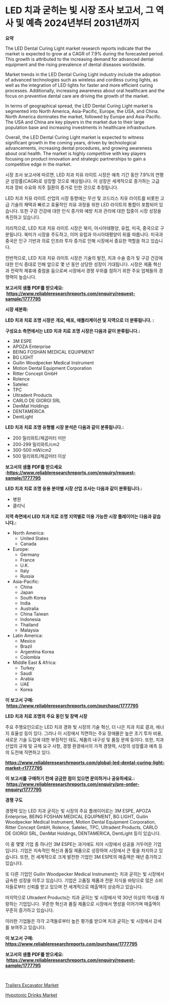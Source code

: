 <p><h1>LED 치과 굳히는 빛 시장 조사 보고서, 그 역사 및 예측 2024년부터 2031년까지</h1></p><p><strong>요약</strong></p>
<p><p>The LED Dental Curing Light market research reports indicate that the market is expected to grow at a CAGR of 7.9% during the forecasted period. This growth is attributed to the increasing demand for advanced dental equipment and the rising prevalence of dental diseases worldwide.</p><p>Market trends in the LED Dental Curing Light industry include the adoption of advanced technologies such as wireless and cordless curing lights, as well as the integration of LED lights for faster and more efficient curing processes. Additionally, increasing awareness about oral healthcare and the focus on preventive dental care are driving the growth of the market.</p><p>In terms of geographical spread, the LED Dental Curing Light market is segmented into North America, Asia-Pacific, Europe, the USA, and China. North America dominates the market, followed by Europe and Asia-Pacific. The USA and China are key players in the market due to their large population base and increasing investments in healthcare infrastructure.</p><p>Overall, the LED Dental Curing Light market is expected to witness significant growth in the coming years, driven by technological advancements, increasing dental procedures, and growing awareness about oral health. The market is highly competitive with key players focusing on product innovation and strategic partnerships to gain a competitive edge in the market.</p><p>시장 조사 보고서에 따르면, LED 치과 치유 라이트 시장은 예측 기간 동안 7.9%의 연평균 성장률(CAGR)로 성장할 것으로 예상됩니다. 이 성장은 세계적으로 증가하는 고급 치과 장비 수요와 치주 질환의 증가로 인한 것으로 추정됩니다.</p><p>LED 치과 치유 라이트 산업의 시장 동향에는 무선 및 코드리스 치유 라이트를 비롯한 고급 기술의 채택과 빠르고 효율적인 치유 과정을 위한 LED 라이트의 통합이 포함되어 있습니다. 또한 구강 건강에 대한 인식 증가와 예방 치과 관리에 대한 집중이 시장 성장을 촉진하고 있습니다.</p><p>지리적으로, LED 치과 치유 라이트 시장은 북미, 아시아태평양, 유럽, 미국, 중국으로 구분됩니다. 북미가 시장을 주도하고, 이어 유럽과 아시아태평양이 뒤를 따릅니다. 미국과 중국은 인구 기반과 의료 인프라 투자 증가로 인해 시장에서 중요한 역할을 하고 있습니다.</p><p>전반적으로, LED 치과 치유 라이트 시장은 기술의 발전, 치과 수술 증가 및 구강 건강에 대한 인식 증대로 인해 앞으로 몇 년 동안 상당한 성장이 기대됩니다. 시장은 제품 혁신과 전략적 제휴에 중점을 둠으로써 시장에서 경쟁 우위를 점하기 위한 주요 업체들의 경쟁력이 높습니다.</p></p>
<p><strong>보고서의 샘플 PDF를 받으세요: &nbsp;<a href="https://www.reliableresearchreports.com/enquiry/request-sample/1777795">https://www.reliableresearchreports.com/enquiry/request-sample/1777795</a></strong></p>
<p><strong>시장 세분화:</strong></p>
<p><strong> LED 치과 치료 조명 시장은 개요, 배포, 애플리케이션 및 지역으로 더 분류됩니다. :</strong></p>
<p><strong>구성요소 측면에서는 LED 치과 치료 조명 시장은 다음과 같이 분류됩니다.:</strong></p>
<p><ul><li>3M ESPE</li><li>APOZA Enterprise</li><li>BEING FOSHAN MEDICAL EQUIPMENT</li><li>BG LIGHT</li><li>Guilin Woodpecker Medical Instrument</li><li>Motion Dental Equipment Corporation</li><li>Ritter Concept GmbH</li><li>Rolence</li><li>Satelec</li><li>TPC</li><li>Ultradent Products</li><li>CARLO DE GIORGI SRL</li><li>DenMat Holdings</li><li>DENTAMERICA</li><li>DentLight</li></ul></p>
<p><strong> LED 치과 치료 조명 유형별 시장 분석은 다음과 같이 분류됩니다.:</strong></p>
<p><ul><li>200 밀리와트/제곱미터 미만</li><li>200-299 밀리와트/cm2</li><li>300-500 mW/cm2</li><li>500 밀리와트/제곱미터 이상</li></ul></p>
<p><strong>보고서의 샘플 PDF를 받으세요 :<a href="https://www.reliableresearchreports.com/enquiry/request-sample/1777795">https://www.reliableresearchreports.com/enquiry/request-sample/1777795</a></strong></p>
<p><strong> LED 치과 치료 조명 응용 분야별 시장 산업 조사는 다음과 같이 분류됩니다.:</strong></p>
<p><ul><li>병원</li><li>클리닉</li></ul></p>
<p><strong>지역 측면에서 LED 치과 치료 조명 지역별로 이용 가능한 시장 플레이어는 다음과 같습니다.:</strong></p>
<p><ul>
    <li>
        North America:
        <ul>
            <li>United States</li>
            <li>Canada</li>
        </ul>
    </li>
    <li>
        Europe:
        <ul>
            <li>Germany</li>
            <li>France</li>
            <li>U.K.</li>
            <li>Italy</li>
            <li>Russia</li>
        </ul>
    </li>
    <li>
        Asia-Pacific:
        <ul>
            <li>China</li>
            <li>Japan</li>
            <li>South Korea</li>
            <li>India</li>
            <li>Australia</li>
            <li>China Taiwan</li>
            <li>Indonesia</li>
            <li>Thailand</li>
            <li>Malaysia</li>
        </ul>
    </li>
    <li>
        Latin America:
        <ul>
            <li>Mexico</li>
            <li>Brazil</li>
            <li>Argentina Korea</li>
            <li>Colombia</li>
        </ul>
    </li>
    <li>
        Middle East & Africa:
        <ul>
            <li>Turkey</li>
            <li>Saudi</li>
            <li>Arabia</li>
            <li>UAE</li>
            <li>Korea</li>
        </ul>
    </li>
    </ul></p>
<p><strong>이 보고서 구매: &nbsp;<a href="https://www.reliableresearchreports.com/purchase/1777795">https://www.reliableresearchreports.com/purchase/1777795</a></strong></p>
<p><strong>LED 치과 치료 조명의 주요 동인 및 장벽 시장</strong></p>
<p><p>주요 주행요인으로는 LED 치과 경화 빛 시장의 기술 혁신, 더 나은 치과 치료 결과, 에너지 효율성 등이 있다. 그러나 이 시장에서 직면하는 주요 장애물은 높은 초기 투자 비용, 새로운 기술 도입에 대한 부정적인 태도, 제품의 내구성 및 품질 문제 등이다. 또한, 치과 산업의 규제 및 규제 요구 사항, 경쟁 환경에서의 가격 경쟁력, 시장의 성장률과 예측 등의 도전에 직면하고 있다.</p></p>
<p><strong><a href="https://www.reliableresearchreports.com/global-led-dental-curing-light-market-r1777795">https://www.reliableresearchreports.com/global-led-dental-curing-light-market-r1777795</a></strong></p>
<p><strong>이 보고서를 구매하기 전에 궁금한 점이 있으면 문의하거나 공유하세요.: &nbsp;<a href="https://www.reliableresearchreports.com/enquiry/pre-order-enquiry/1777795">https://www.reliableresearchreports.com/enquiry/pre-order-enquiry/1777795</a></strong></p>
<p><strong>경쟁 구도</strong></p>
<p><p>경쟁력 있는 LED 치과 굳히는 빛 시장의 주요 플레이어로는 3M ESPE, APOZA Enterprise, BEING FOSHAN MEDICAL EQUIPMENT, BG LIGHT, Guilin Woodpecker Medical Instrument, Motion Dental Equipment Corporation, Ritter Concept GmbH, Rolence, Satelec, TPC, Ultradent Products, CARLO DE GIORGI SRL, DenMat Holdings, DENTAMERICA, DentLight 등이 있습니다. </p><p>이 중 몇몇 기업 중 하나인 3M ESPE는 과거에도 치아 시장에서 성공을 거두어온 기업입니다. 기업은 지속적인 혁신과 품질 제품으로 성장하여 시장에서 큰 몫을 차지하고 있습니다. 또한, 전 세계적으로 크게 발전한 기업인 3M ESPE의 매출액은 매년 증가하고 있습니다.</p><p>또 다른 기업인 Guilin Woodpecker Medical Instrument는 치과 굳히는 빛 시장에서 급속한 성장을 이루고 있습니다. 기업은 고품질 제품과 전문 지식을 바탕으로 많은 소비자들로부터 신뢰를 받고 있으며 전 세계적으로 매출액이 상승하고 있습니다.</p><p>마지막으로 Ultradent Products는 치과 굳히는 빛 시장에서 약 30년 이상의 역사를 자랑하는 기업입니다. 꾸준한 혁신과 품질 제품으로 시장에서 명성을 이어가며 매출액이 꾸준히 증가하고 있습니다.</p><p>이러한 기업들은 각각 고객들로부터 높은 평가를 받으며 치과 굳히는 빛 시장에서 강세를 보여주고 있습니다.</p></p>
<p><strong>이 보고서 구매: &nbsp; <a href="https://www.reliableresearchreports.com/purchase/1777795">https://www.reliableresearchreports.com/purchase/1777795</a></strong></p>
<p><strong>보고서의 샘플 PDF를 받으세요: &nbsp;<a href="https://www.reliableresearchreports.com/enquiry/request-sample/1777795">https://www.reliableresearchreports.com/enquiry/request-sample/1777795</a></strong><strong></strong></p>
<p>&nbsp;</p>
<p><p><a href="https://github.com/Sinjinluong3e0awx2m195k76/Market-Research-Report-List-2/blob/main/trailers-excavator-market.md">Trailers Excavator Market</a></p><p><a href="https://eight-handstand-8fb.notion.site/Hypotonic-Drinks-Market-Size-Reveals-the-Best-Marketing-Channels-In-Global-Industry-f190095c13c945f3b607c6e28c66b517">Hypotonic Drinks Market</a></p></p>
